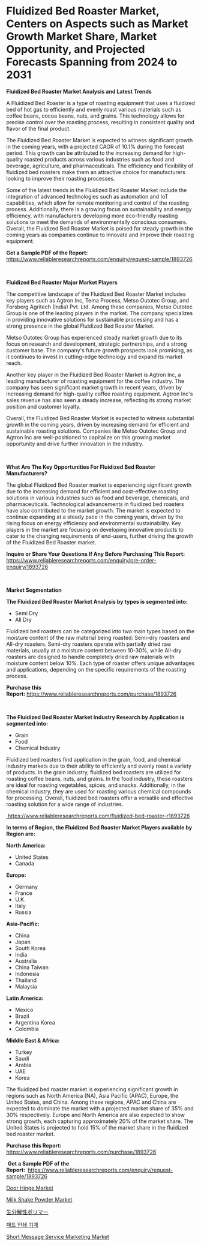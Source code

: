 <p><h1>Fluidized Bed Roaster Market, Centers on Aspects such as Market Growth Market Share, Market Opportunity, and Projected Forecasts Spanning from 2024 to 2031</h1></p><p><strong>Fluidized Bed Roaster Market Analysis and Latest Trends</strong></p>
<p><p>A Fluidized Bed Roaster is a type of roasting equipment that uses a fluidized bed of hot gas to efficiently and evenly roast various materials such as coffee beans, cocoa beans, nuts, and grains. This technology allows for precise control over the roasting process, resulting in consistent quality and flavor of the final product.</p><p>The Fluidized Bed Roaster Market is expected to witness significant growth in the coming years, with a projected CAGR of 10.1% during the forecast period. This growth can be attributed to the increasing demand for high-quality roasted products across various industries such as food and beverage, agriculture, and pharmaceuticals. The efficiency and flexibility of fluidized bed roasters make them an attractive choice for manufacturers looking to improve their roasting processes.</p><p>Some of the latest trends in the Fluidized Bed Roaster Market include the integration of advanced technologies such as automation and IoT capabilities, which allow for remote monitoring and control of the roasting process. Additionally, there is a growing focus on sustainability and energy efficiency, with manufacturers developing more eco-friendly roasting solutions to meet the demands of environmentally conscious consumers. Overall, the Fluidized Bed Roaster Market is poised for steady growth in the coming years as companies continue to innovate and improve their roasting equipment.</p></p>
<p><strong>Get a Sample PDF of the Report:&nbsp;</strong> <a href="https://www.reliableresearchreports.com/enquiry/request-sample/1893726">https://www.reliableresearchreports.com/enquiry/request-sample/1893726</a></p>
<p>&nbsp;</p>
<p><strong>Fluidized Bed Roaster Major Market Players</strong></p>
<p><p>The competitive landscape of the Fluidized Bed Roaster Market includes key players such as Agtron Inc, Tema Process, Metso Outotec Group, and Forsberg Agritech (India) Pvt. Ltd. Among these companies, Metso Outotec Group is one of the leading players in the market. The company specializes in providing innovative solutions for sustainable processing and has a strong presence in the global Fluidized Bed Roaster Market.</p><p>Metso Outotec Group has experienced steady market growth due to its focus on research and development, strategic partnerships, and a strong customer base. The company's future growth prospects look promising, as it continues to invest in cutting-edge technology and expand its market reach.</p><p>Another key player in the Fluidized Bed Roaster Market is Agtron Inc, a leading manufacturer of roasting equipment for the coffee industry. The company has seen significant market growth in recent years, driven by increasing demand for high-quality coffee roasting equipment. Agtron Inc's sales revenue has also seen a steady increase, reflecting its strong market position and customer loyalty.</p><p>Overall, the Fluidized Bed Roaster Market is expected to witness substantial growth in the coming years, driven by increasing demand for efficient and sustainable roasting solutions. Companies like Metso Outotec Group and Agtron Inc are well-positioned to capitalize on this growing market opportunity and drive further innovation in the industry.</p></p>
<p>&nbsp;</p>
<p><strong>What Are The Key Opportunities For Fluidized Bed Roaster Manufacturers?</strong></p>
<p><p>The global Fluidized Bed Roaster market is experiencing significant growth due to the increasing demand for efficient and cost-effective roasting solutions in various industries such as food and beverage, chemicals, and pharmaceuticals. Technological advancements in fluidized bed roasters have also contributed to the market growth. The market is expected to continue expanding at a steady pace in the coming years, driven by the rising focus on energy efficiency and environmental sustainability. Key players in the market are focusing on developing innovative products to cater to the changing requirements of end-users, further driving the growth of the Fluidized Bed Roaster market.</p></p>
<p><strong>Inquire or Share Your Questions If Any Before Purchasing This Report:</strong> <a href="https://www.reliableresearchreports.com/enquiry/pre-order-enquiry/1893726">https://www.reliableresearchreports.com/enquiry/pre-order-enquiry/1893726</a></p>
<p>&nbsp;</p>
<p><strong>Market Segmentation</strong></p>
<p><strong>The Fluidized Bed Roaster Market Analysis by types is segmented into:</strong></p>
<p><ul><li>Semi Dry</li><li>All Dry</li></ul></p>
<p><p>Fluidized bed roasters can be categorized into two main types based on the moisture content of the raw material being roasted: Semi-dry roasters and All-dry roasters. Semi-dry roasters operate with partially dried raw materials, usually at a moisture content between 10-30%, while All-dry roasters are designed to handle completely dried raw materials with moisture content below 10%. Each type of roaster offers unique advantages and applications, depending on the specific requirements of the roasting process.</p></p>
<p><strong>Purchase this Report:&nbsp;</strong><a href="https://www.reliableresearchreports.com/purchase/1893726">https://www.reliableresearchreports.com/purchase/1893726</a></p>
<p>&nbsp;</p>
<p><strong>The Fluidized Bed Roaster Market Industry Research by Application is segmented into:</strong></p>
<p><ul><li>Grain</li><li>Food</li><li>Chemical Industry</li></ul></p>
<p><p>Fluidized bed roasters find application in the grain, food, and chemical industry markets due to their ability to efficiently and evenly roast a variety of products. In the grain industry, fluidized bed roasters are utilized for roasting coffee beans, nuts, and grains. In the food industry, these roasters are ideal for roasting vegetables, spices, and snacks. Additionally, in the chemical industry, they are used for roasting various chemical compounds for processing. Overall, fluidized bed roasters offer a versatile and effective roasting solution for a wide range of industries.</p></p>
<p><a href="https://www.reliableresearchreports.com/fluidized-bed-roaster-r1893726">&nbsp;https://www.reliableresearchreports.com/fluidized-bed-roaster-r1893726</a></p>
<p><strong>In terms of Region, the Fluidized Bed Roaster Market Players available by Region are:</strong></p>
<p>
    <p> <strong> North America: </strong>
        <ul>
            <li>United States</li>
            <li>Canada</li>
        </ul>
        </p> 
    <p> <strong> Europe: </strong>
        <ul>
            <li>Germany</li>
            <li>France</li>
            <li>U.K.</li>
            <li>Italy</li>
            <li>Russia</li>
        </ul>
        </p> 
    <p> <strong> Asia-Pacific: </strong>
        <ul>
            <li>China</li>
            <li>Japan</li>
            <li>South Korea</li>
            <li>India</li>
            <li>Australia</li>
            <li>China Taiwan</li>
            <li>Indonesia</li>
            <li>Thailand</li>
            <li>Malaysia</li>
        </ul>
        </p> 
    <p> <strong> Latin America: </strong>
        <ul>
            <li>Mexico</li>
            <li>Brazil</li>
            <li>Argentina Korea</li>
            <li>Colombia</li>
        </ul>
        </p> 
    <p> <strong> Middle East & Africa: </strong>
        <ul>
            <li>Turkey</li>
            <li>Saudi</li>
            <li>Arabia</li>
            <li>UAE</li>
            <li>Korea</li>
        </ul>
    </p>
    </p>
<p><p>The fluidized bed roaster market is experiencing significant growth in regions such as North America (NA), Asia Pacific (APAC), Europe, the United States, and China. Among these regions, APAC and China are expected to dominate the market with a projected market share of 35% and 30% respectively. Europe and North America are also expected to show strong growth, each capturing approximately 20% of the market share. The United States is projected to hold 15% of the market share in the fluidized bed roaster market.</p></p>
<p><strong>Purchase this Report: </strong><a href="https://www.reliableresearchreports.com/purchase/1893726">https://www.reliableresearchreports.com/purchase/1893726</a></p>
<p>&nbsp;<strong>Get a Sample PDF of the Report:&nbsp;&nbsp;</strong><a href="https://www.reliableresearchreports.com/enquiry/request-sample/1893726">https://www.reliableresearchreports.com/enquiry/request-sample/1893726</a></p>
<p><strong></strong></p>
<p><p><a href="https://www.linkedin.com/pulse/insights-door-hinge-market-share-competitive-landscape-period-dm3sc?trackingId=zhLybCMC1DtG0rstxXdlHQ%3D%3D">Door Hinge Market</a></p><p><a href="https://github.com/Jeralderzog65756e/Market-Research-Report-List-1/blob/main/milk-shake-powder-market.md">Milk Shake Powder Market</a></p><p><a href="https://medium.com/@scotttyesha/%E7%94%9F%E5%88%86%E8%A7%A3%E6%80%A7%E3%83%9D%E3%83%AA%E3%83%9E%E3%83%BC%E5%B8%82%E5%A0%B4%E3%81%AE%E8%AA%BF%E6%9F%BB%E3%81%A8%E7%94%A3%E6%A5%AD%E3%81%AE%E9%80%B2%E5%8C%96-2031%E5%B9%B4%E3%81%BE%E3%81%A7%E3%81%AE%E4%BA%88%E6%B8%AC-86cc8692222d?postPublishedType=initial">生分解性ポリマー</a></p><p><a href="https://medium.com/@mujgankortalih/%ED%8C%A8%EB%93%9C-%ED%94%84%EB%A6%B0%ED%8A%B8-%EA%B8%B0%EA%B3%84-%EC%8B%9C%EC%9E%A5-%EC%98%88%EC%B8%A1-%EC%8B%9C%EC%9E%A5-%EB%8F%99%ED%96%A5-%EB%B0%8F-%EC%98%81%ED%96%A5-%EB%B6%84%EC%84%9D-2024-2031-b3eb413327ab?postPublishedType=initial">패드 인쇄 기계</a></p><p><a href="https://www.linkedin.com/pulse/global-short-message-service-marketing-industry-types-applications-3skyf?trackingId=8ZserzveWspUdxVqJWQ9EA%3D%3D">Short Message Service Marketing Market</a></p></p>